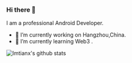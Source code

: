 ### Hi there 👋

I am a professional Android Developer.

- 🔭 I’m currently working on Hangzhou,China.
- 🌱 I’m currently learning Web3 .

![Imtianx's github stats](https://github-readme-stats.vercel.app/api?username=imtianx&show_icons=true&theme=radical&show_icons=true&count_private=true&hide_title=true)
